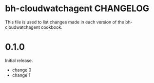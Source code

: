 # bh-cloudwatchagent CHANGELOG

This file is used to list changes made in each version of the bh-cloudwatchagent cookbook.

# 0.1.0

Initial release.

- change 0
- change 1

